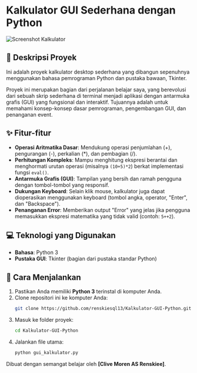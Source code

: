 # Kalkulator GUI Sederhana dengan Python

![Screenshot Kalkulator](https://i.imgur.com/Tv7AwAp.png)

## 📝 Deskripsi Proyek

Ini adalah proyek kalkulator desktop sederhana yang dibangun sepenuhnya menggunakan bahasa pemrograman Python dan pustaka bawaan, Tkinter.

Proyek ini merupakan bagian dari perjalanan belajar saya, yang berevolusi dari sebuah skrip sederhana di terminal menjadi aplikasi dengan antarmuka grafis (GUI) yang fungsional dan interaktif. Tujuannya adalah untuk memahami konsep-konsep dasar pemrograman, pengembangan GUI, dan penanganan event.

## ✨ Fitur-fitur

* **Operasi Aritmatika Dasar**: Mendukung operasi penjumlahan (+), pengurangan (-), perkalian (*), dan pembagian (/).
* **Perhitungan Kompleks**: Mampu menghitung ekspresi berantai dan menghormati urutan operasi (misalnya `(10+5)*2`) berkat implementasi fungsi `eval()`.
* **Antarmuka Grafis (GUI)**: Tampilan yang bersih dan ramah pengguna dengan tombol-tombol yang responsif.
* **Dukungan Keyboard**: Selain klik mouse, kalkulator juga dapat dioperasikan menggunakan keyboard (tombol angka, operator, "Enter", dan "Backspace").
* **Penanganan Error**: Memberikan output "Error" yang jelas jika pengguna memasukkan ekspresi matematika yang tidak valid (contoh: `5++2`).

## 💻 Teknologi yang Digunakan

* **Bahasa**: Python 3
* **Pustaka GUI**: Tkinter (bagian dari pustaka standar Python)

## 🚀 Cara Menjalankan

1.  Pastikan Anda memiliki **Python 3** terinstal di komputer Anda.
2.  Clone repositori ini ke komputer Anda:
    ```bash
    git clone https://github.com/renskiesql13/Kalkulator-GUI-Python.git
    ```
3.  Masuk ke folder proyek:
    ```bash
    cd Kalkulator-GUI-Python
    ```
4.  Jalankan file utama:
    ```bash
    python gui_kalkulator.py
    ```

Dibuat dengan semangat belajar oleh **[Clive Moren AS Renskiee]**.